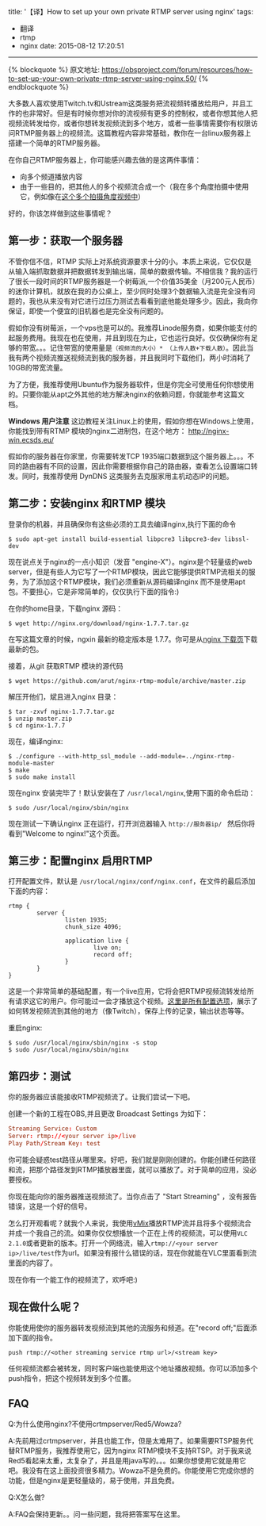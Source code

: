 title: '【译】How to set up your own private RTMP server using nginx'
tags:
  - 翻译
  - rtmp
  - nginx
date: 2015-08-12 17:20:51
---

{% blockquote %}
    原文地址: https://obsproject.com/forum/resources/how-to-set-up-your-own-private-rtmp-server-using-nginx.50/
{% endblockquote %}

大多数人喜欢使用Twitch.tv和Ustream这类服务把流视频转播放给用户，并且工作的也非常好。但是有时候你想对你的流视频有更多的控制权，或者你想其他人把视频流转发给你，或者你想转发视频流到多个地方，或者一些事情需要你有权限访问RTMP服务器上的视频流。这篇教程内容非常基础，教你在一台linux服务器上搭建一个简单的RTMP服务器。

在你自己RTMP服务器上，你可能感兴趣去做的是这两件事情：
   - 向多个频道播放内容
   - 由于一些目的，把其他人的多个视频流合成一个（我在多个角度拍摄中使用它，例如像在[这个多个拍摄角度视频中](https://www.youtube.com/watch?v=6WUU58POsTM)）

好的，你该怎样做到这些事情呢？

##  第一步：获取一个服务器
不管你信不信，RTMP 实际上对系统资源要求十分的小。本质上来说，它仅仅是从输入端抓取数据并把数据转发到输出端，简单的数据传输。不相信我？我的运行了很长一段时间的RTMP服务器是一个树莓派,一个价值35美金（月200元人民币）的迷你计算机，就放在我的办公桌上，至少同时处理3个数据输入流是完全没有问题的，我也从来没有对它进行过压力测试去看看到底他能处理多少。因此，我向你保证，即使一个便宜的旧机器也是完全没有问题的。

假如你没有树莓派，一个vps也是可以的。我推荐Linode服务商，如果你能支付的起服务费用。我现在也在使用，并且到现在为止，它也运行良好。仅仅确保你有足够的带宽。。。记住带宽的使用量是`（视频流的大小）* （上传人数+下载人数）`。因此当我有两个视频流推送视频流到我的服务器，并且我同时下载他们，两小时消耗了10GB的带宽流量。

为了方便，我推荐使用Ubuntu作为服务器软件，但是你完全可使用任何你想使用的。只要你能从apt之外其他的地方解决nginx的依赖问题，你就能参考这篇文档。

**Windows 用户注意** 这边教程关注Linux上的使用，假如你想在Windows上使用，你能找到带有RTMP 模块的nginx二进制包，在这个地方： http://nginx-win.ecsds.eu/

假如你的服务器在你家里，你需要转发TCP 1935端口数据到这个服务器上。。。不同的路由器有不同的设置，因此你需要根据你自己的路由器，查看怎么设置端口转发。同时，我推荐使用 DynDNS 这类服务去克服家用主机动态IP的问题。

## 第二步：安装nginx 和RTMP 模块
登录你的机器，并且确保你有这些必须的工具去编译nginx,执行下面的命令
    
    $ sudo apt-get install build-essential libpcre3 libpcre3-dev libssl-dev

现在说点关于nginx的一点小知识（发音 "engine-X"）。nginx是个轻量级的web server，但是有些人为它写了一个RTMP模块，因此它能够提供RTMP流相关的服务，为了添加这个RTMP模块，我们必须重新从源码编译nginx 而不是使用apt包。不要担心，它是非常简单的，仅仅执行下面的指令:)

在你的home目录，下载nginx 源码：

    $ wget http://nginx.org/download/nginx-1.7.7.tar.gz

在写这篇文章的时候，ngxin 最新的稳定版本是 1.7.7。你可是从[nginx 下载页](http://nginx.org/en/download.html)下载最新的包。

接着，从git 获取RTMP 模块的源代码

    $ wget https://github.com/arut/nginx-rtmp-module/archive/master.zip

解压开他们，斌且进入nginx 目录：

```shell
$ tar -zxvf nginx-1.7.7.tar.gz
$ unzip master.zip
$ cd nginx-1.7.7
```

现在，编译nginx:

```shell
$ ./configure --with-http_ssl_module --add-module=../nginx-rtmp-module-master
$ make
$ sudo make install
```

现在nginx 安装完毕了！默认安装在了 `/usr/local/nginx`,使用下面的命令启动：

    $ sudo /usr/local/nginx/sbin/nginx

现在测试一下确认nginx 正在运行，打开浏览器输入 `http://服务器ip/ ` 然后你将看到"Welcome to nginx!"这个页面。

## 第三步：配置nginx 启用RTMP
打开配置文件，默认是 `/usr/local/nginx/conf/nginx.conf`，在文件的最后添加下面的内容：

```nginx
rtmp {
        server {
                listen 1935;
                chunk_size 4096;

                application live {
                        live on;
                        record off;
                }
        }
}

```
这是一个非常简单的基础配置，有一个live应用，它将会把RTMP视频流转发给所有请求这它的用户。你可能过一会才播放这个视频。[这里是所有配置选项](https://github.com/arut/nginx-rtmp-module/wiki/Directives)，展示了如何转发视频流到其他的地方（像Twitch），保存上传的记录，输出状态等等。

重启nginx:

    $ sudo /usr/local/nginx/sbin/nginx -s stop
    $ sudo /usr/local/nginx/sbin/nginx


## 第四步：测试

你的服务器应该能接收RTMP视频流了。让我们尝试一下吧。

创建一个新的工程在OBS,并且更改 Broadcast Settings 为如下：
    
```conf
Streaming Service: Custom
Server: rtmp://<your server ip>/live
Play Path/Stream Key: test
```

你可能会疑惑test路径从哪里来。好吧，我们就是刚刚创建的。你能创建任何路径和流，把那个路径发到RTMP播放器里面，就可以播放了。对于简单的应用，没必要授权。

你现在能向你的服务器推送视频流了。当你点击了 "Start Streaming" ，没有报告错误，这是一个好的信号。

怎么打开观看呢？就我个人来说，我使用[vMix][vMix]播放RTMP流并且将多个视频流合并成一个我自己的流。如果你仅仅想播放一个正在上传的视频流，可以使用`VLC 2.1.0`或者更新的版本。打开一个网络流，输入`rtmp://<your server ip>/live/test`作为url。如果没有报什么错误的话，现在你就能在VLC里面看到流里面的内容了。

现在你有一个能工作的视频流了，欢呼吧:)

## 现在做什么呢？


你能使用使你的服务器转发视频流到其他的流服务和频道。在"record off;"后面添加下面的指令。

    push rtmp://<other streaming service rtmp url>/<stream key>

任何视频流都会被转发，同时客户端也能使用这个地址播放视频。你可以添加多个push指令，把这个视频转发到多个位置。

## FAQ

Q:为什么使用nginx?不使用crtmpserver/Red5/Wowza?

A:先前用过crtmpserver，并且也能工作，但是太难用了。如果需要RTSP服务代替RTMP服务，我推荐使用它，因为nginx RTMP模块不支持RTSP。对于我来说Red5看起来太重，太复杂了，并且是用java写的。。。如果你想使用它就是用它吧。我没有在这上面投资很多精力。Wowza不是免费的。你能使用它完成你想的功能，但是nginx是更轻量级的，易于使用，并且免费。

Q:X怎么做?

A:FAQ会保持更新。。问一些问题，我将把答案写在这里。




[vMix]: http://vmix.com.au/